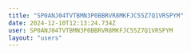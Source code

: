 ```yaml
---
title: "SP0ANJ04TVTBMN3P0BBRVR8MKFJC55Z7Q1VRSPYM"
date: 2024-12-10T12:13:24.734Z
user: SP0ANJ04TVTBMN3P0BBRVR8MKFJC55Z7Q1VRSPYM
layout: "users"
---
```

    